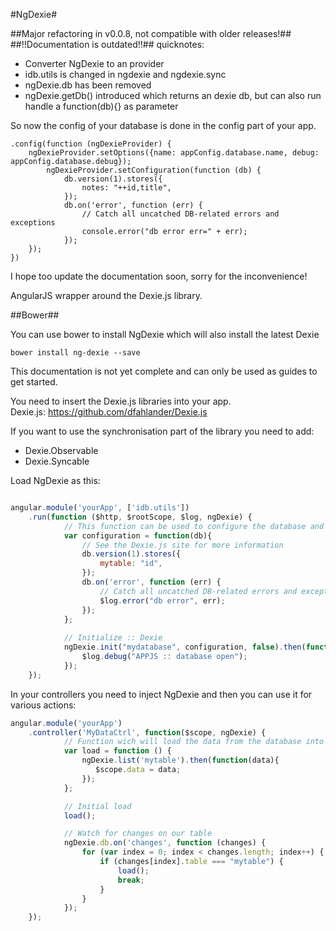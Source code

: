 #NgDexie#

##Major refactoring in v0.0.8, not compatible with older releases!##
##!!Documentation is outdated!!##
quicknotes:  
* Converter NgDexie to an provider
* idb.utils is changed in ngdexie and ngdexie.sync
* ngDexie.db has been removed
* ngDexie.getDb() introduced which returns an dexie db, but can also run handle a function(db){} as parameter

So now the config of your database is done in the config part of your app.
```
.config(function (ngDexieProvider) {
    ngDexieProvider.setOptions({name: appConfig.database.name, debug: appConfig.database.debug});
        ngDexieProvider.setConfiguration(function (db) {
            db.version(1).stores({
                notes: "++id,title",
            });
            db.on('error', function (err) {
                // Catch all uncatched DB-related errors and exceptions
                console.error("db error err=" + err);
            });
    });
})
```

I hope too update the documentation soon, sorry for the inconvenience!



AngularJS wrapper around the Dexie.js library.

##Bower##

You can use bower to install NgDexie which will also install the latest Dexie
```
bower install ng-dexie --save
```

This documentation is not yet complete and can only be used as guides to get started.

You need to insert the Dexie.js libraries into your app.<br/>
Dexie.js: https://github.com/dfahlander/Dexie.js

If you want to use the synchronisation part of the library you need to add:
* Dexie.Observable
* Dexie.Syncable


Load NgDexie as this:

```javascript

angular.module('yourApp', ['idb.utils'])
    .run(function ($http, $rootScope, $log, ngDexie) {
            // This function can be used to configure the database and sync
            var configuration = function(db){
                // See the Dexie.js site for more information
                db.version(1).stores({
                    mytable: "id", 
                });
                db.on('error', function (err) {
                    // Catch all uncatched DB-related errors and exceptions
                    $log.error("db error", err);
                });
            };
            
            // Initialize :: Dexie
            ngDexie.init("mydatabase", configuration, false).then(function(){
                $log.debug("APPJS :: database open");
            });
    });

```

In your controllers you need to inject NgDexie and then you can use it for various actions:

```javascript
angular.module('yourApp')
    .controller('MyDataCtrl', function($scope, ngDexie) {
            // Function wich will load the data from the database into the scope
            var load = function () {
                ngDexie.list('mytable').then(function(data){
                   $scope.data = data; 
                });
            };

            // Initial load
            load();

            // Watch for changes on our table
            ngDexie.db.on('changes', function (changes) {
                for (var index = 0; index < changes.length; index++) {
                    if (changes[index].table === "mytable") {
                        load();
                        break;
                    }
                }
            });
    });

```
